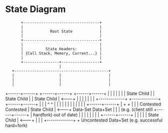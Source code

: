 # State Diagram

           +----------------------------------+
           |                                  |
           |            Root State            |
           |                                  |
           +----------------------------------+
           |                                  |
           |          State Headers:          |
           | {Call Stack, Memory, Current...} |
           |                                  |
           +----------------+-----------------+
                            |
       +------------------------------------------+
       |                    |                     |
       |                    |                     |
       |                    |                     |
+------+------+      +------+------+       +------+------+
|             |      |             |       |             |
| State Child |      | State Child |       | State Child |   <---+
|             |      |             |       |             |       |
+-------------+      +-------------+       +------+------+       |
                                                  |              |
       ^                    ^                     |              |
       |                    |                     |              |
       |                    |                     |              |
       |                    |              +------+------+       |
       +                    +              |             |       |
   Contested            Contested          | State Child |   <---+
   Data-Set             Data+Set           |             |       |
    (e.g.             (client still        +------+------+       |
   hardfork)           out of date)               |              |
                                                  |              |
                                                  |              |
                                                  |              |
                                           +------+------+       |
                                           |             |       |
                                           | State Child |   <---+
                                           |             |       |
                                           +-------------+       +
                                                            Uncontested
                                                             Data+Set
                                                          (e.g. successful
                                                             hard+fork)
